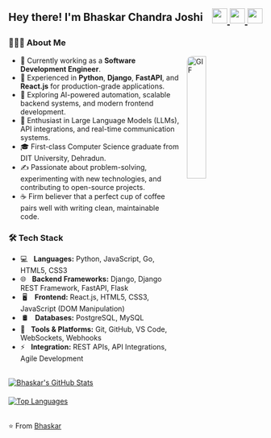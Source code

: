 <!-- Header -->
<h2 style="display: flex; align-items: center; justify-content: space-between; flex-wrap: wrap;">
  Hey there! I'm Bhaskar Chandra Joshi
  <div>
    <a href="https://twitter.com/joshi06041999" target="_blank" rel="noopener noreferrer">
      <img src="https://img.icons8.com/plasticine/100/000000/twitter.png" width="30" />
    </a>
    <a href="https://www.linkedin.com/in/bhaskar-chandra-joshi-b3097b186/" target="_blank" rel="noopener noreferrer">
      <img src="https://img.icons8.com/plasticine/100/000000/linkedin.png" width="30" />
    </a>
    <a href="mailto:bhaskarjoshe@gmail.com" target="_blank" rel="noopener noreferrer">
      <img src="https://img.icons8.com/plasticine/100/000000/gmail.png" width="30" />
    </a>
  </div>
</h2>



<!-- About Me -->
<!-- About Me -->
<h3> 👨🏻‍💻 About Me </h3>

<img 
  align="right" 
  alt="GIF" 
  src="https://media1.giphy.com/media/v1.Y2lkPTc5MGI3NjExOGo5cTBmbDkwa2xmNDF0OGZnOTJvcGE1ZTIxZW1kYXVqNW9kM3p1OSZlcD12MV9pbnRlcm5hbF9naWZfYnlfaWQmY3Q9Zw/NaDfUq0PoLm7UAtUu1/giphy.gif" 
  style="float: right; min-width: 150px; width: 25%; height: auto; border-radius: 10px; margin-left: 15px;"
/>

<ul>
  <li>🔭 Currently working as a <strong>Software Development Engineer</strong>.</li>
  <li>💼 Experienced in <strong>Python</strong>, <strong>Django</strong>, <strong>FastAPI</strong>, and <strong>React.js</strong> for production-grade applications.</li>
  <li>🤔 Exploring AI-powered automation, scalable backend systems, and modern frontend development.</li>
  <li>🌱 Enthusiast in Large Language Models (LLMs), API integrations, and real-time communication systems.</li>
  <li>🎓 First-class Computer Science graduate from DIT University, Dehradun.</li>
  <li>✍️ Passionate about problem-solving, experimenting with new technologies, and contributing to open-source projects.</li>
  <li>☕ Firm believer that a perfect cup of coffee pairs well with writing clean, maintainable code.</li>
</ul>


<!-- Tech Stack -->
<h3> 🛠 Tech Stack </h3>
<ul>
  <li>💻 &nbsp; <strong>Languages:</strong> Python, JavaScript, Go, HTML5, CSS3</li>
  <li>🌐 &nbsp; <strong>Backend Frameworks:</strong> Django, Django REST Framework, FastAPI, Flask</li>
  <li>&nbsp;🖥 &nbsp; <strong>&nbsp;Frontend:</strong> React.js, HTML5, CSS3, JavaScript (DOM Manipulation)</li>
  <li>&nbsp;🛢 &nbsp; <strong>&nbsp;Databases:</strong> PostgreSQL, MySQL</li>
  <li>🔧 &nbsp; <strong>Tools & Platforms:</strong> Git, GitHub, VS Code, WebSockets, Webhooks</li>
  <li>⚡ &nbsp; <strong>Integration:</strong> REST APIs, API Integrations, Agile Development</li>
</ul>

<br>

<!-- GitHub Stats Side by Side -->
<div style="display: flex; flex-wrap: wrap; gap: 20px;">
  <a href="https://github.com/bhaskarjoshe">
    <img src="https://github-readme-stats.vercel.app/api?username=bhaskarjoshe&include_all_commits=true&count_private=true&show_icons=true&line_height=20&title_color=7A7ADB&icon_color=2234AE&text_color=D3D3D3&bg_color=0,000000,130F40" alt="Bhaskar's GitHub Stats" style="max-width: 100%; min-width: 300px; height: auto;" />
  </a>
  <a href="https://github.com/bhaskarjoshe">
    <img src="https://github-readme-stats.vercel.app/api/top-langs/?username=bhaskarjoshe&layout=compact&text_color=daf7dc&bg_color=151515" alt="Top Languages" style="max-width: 100%; min-width: 300px; height: auto;" />
  </a>
</div>

<br>

⭐️ From [Bhaskar](https://github.com/bhaskarjoshe)